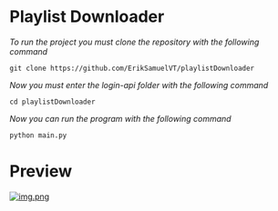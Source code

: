 # Playlist Downloader

_To run the project you must clone the repository with the following command_
```
git clone https://github.com/ErikSamuelVT/playlistDownloader
```
_Now you must enter the login-api folder with the following command_
```
cd playlistDownloader
```
_Now you can run the program with the following command_
```
python main.py
```
# Preview
[![img.png](https://i.postimg.cc/858bc3g5/img.png)](https://postimg.cc/XZ85DsJS)
